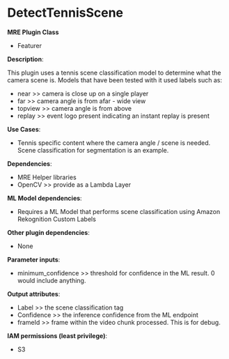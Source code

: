 # DetectTennisScene #

**MRE Plugin Class**
- Featurer

**Description**:

This plugin uses a tennis scene classification model to determine what the camera scene is. Models that have been tested with it used labels such as:
- near >> camera is close up on a single player
- far >> camera angle is from afar - wide view
- topview >> camera angle is from above
- replay >> event logo present indicating an instant replay is present

**Use Cases**:
- Tennis specific content where the camera angle / scene is needed. Scene classification for segmentation is an example.

**Dependencies**:
- MRE Helper libraries
- OpenCV >> provide as a Lambda Layer

**ML Model dependencies**:
- Requires a ML Model that performs scene classification using Amazon Rekognition Custom Labels

**Other plugin dependencies**:
- None

**Parameter inputs**:
- minimum_confidence >> threshold for confidence in the ML result. 0 would include anything.

**Output attributes**:
- Label >> the scene classification tag
- Confidence >> the inference confidence from the ML endpoint
- frameId >> frame within the video chunk processed. This is for debug.

**IAM permissions (least privilege)**:
- S3
